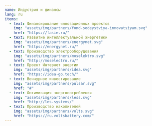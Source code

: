 ```yaml
---
name: Индустрия и финансы
lang: ru
items:
  - text: Финансирование инновационных проектов
    img: "assets/img/partners/fond-sodeystviya-innovatsiyam.svg"
    href: "https://fasie.ru/"
  - text: Развитие интеллектуальной энергетики
    img: "assets/img/partners/energynet.svg"
    href: "https://energynet.ru/"
  - text: Производство электрооборудования
    img: "assets/img/partners/moselektro.svg"
    href: "http://moselectro.ru/"
  - text: Проект Интернет энергии
    img: "assets/img/partners/idea.svg"
    href: "https://idea-go.tech/"
  - text: Венчурное инвестирование
    img: "assets/img/partners/pulsar.svg"
    href: "#"
  - text: Оптимизация энергопотребления
    img: "assets/img/partners/less.svg"
    href: "http://les.systems/"
  - text: Производство накопителей
    img: "assets/img/partners/volts.svg"
    href: "https://ru.voltsbattery.com/"
---
```

